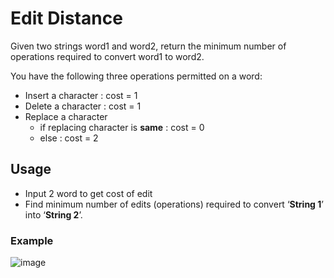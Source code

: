 # Edit Distance

Given two strings word1 and word2, return the minimum number of operations required to convert word1 to word2.

You have the following three operations permitted on a word:

- Insert a character : cost = 1
- Delete a character : cost = 1
- Replace a character
  - if replacing character is **same** : cost = 0
  - else : cost = 2

## Usage

- Input 2 word to get cost of edit
- Find minimum number of edits (operations) required to convert ‘**String 1**’ into ‘**String 2**’.  

### Example

![image](https://user-images.githubusercontent.com/28651727/117564172-bffd9b00-b0e5-11eb-9b90-1644118740d2.png)
